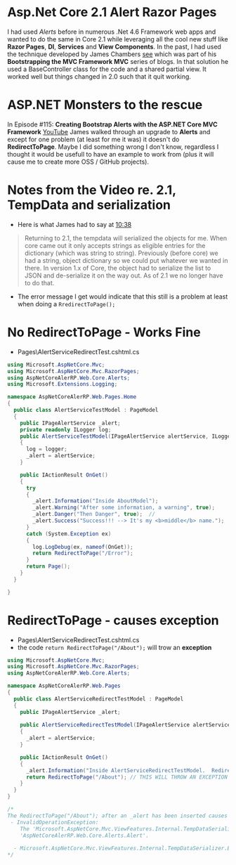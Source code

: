 # Asp.Net Core 2.1 Alert Razor Pages

I had used _Alerts_ before in numerous .Net 4.6 Framework web apps and wanted to do the same in Core 2.1 while leveraging all the cool new stuff like **Razor Pages**, **DI**, **Services** and **View Components**.  In the past, I had used the technique developed by James Chambers [see](http://jameschambers.com/2014/06/day-14-bootstrap-alerts-and-mvc-framework-tempdata/) which was part of his **Bootstrapping the MVC Framework MVC** series of blogs.  In that solution he used a BaseController class for the code and a shared partial view.  It worked well but things changed in 2.0 such that it quit working.

# ASP.NET Monsters to the rescue
In Episode #115: **Creating Bootstrap Alerts with the ASP.NET Core MVC Framework** [YouTube](https://www.youtube.com/watch?v=Z8RstrIaeFA) James walked through an upgrade to **Alerts** and except for one problem (at least for me it was) it doesn't do **RedirectToPage**.  Maybe I did something wrong I don't know, regardless I thought it would be usefull to have an example to work from (plus it will cause me to create more OSS / GitHub projects).

# Notes from the Video re. 2.1, TempData and serialization
- Here is what James had to say at [10:38](https://youtu.be/Z8RstrIaeFA?t=638)
> Returning to 2.1, the tempdata will serialized the objects for me.  When core came out it only accepts strings as eligible entries for the dictionary (which was string to string).  Previously (before core) we had a string, object dictionary so we could put whatever we wanted in there.  In version 1.x of Core, the object had to serialize the list to JSON and  de-serialize it on the way out.  As of 2.1 we no longer have to do that.
- The error message I get would indicate that this still is a problem at least when doing a `RredirectToPage();`

# No RedirectToPage - Works Fine
- Pages\AlertServiceRedirectTest.cshtml.cs
```csharp
using Microsoft.AspNetCore.Mvc;
using Microsoft.AspNetCore.Mvc.RazorPages;
using AspNetCoreAlerRP.Web.Core.Alerts;
using Microsoft.Extensions.Logging;

namespace AspNetCoreAlerRP.Web.Pages.Home
{
  public class AlertServiceTestModel : PageModel
  {
    public IPageAlertService _alert;
    private readonly ILogger log;
    public AlertServiceTestModel(IPageAlertService alertService, ILogger<AlertServiceTestModel> logger) 
    {
      log = logger;
      _alert = alertService;
    }

    public IActionResult OnGet()
    {
      try
      {
        _alert.Information("Inside AboutModel");
        _alert.Warning("After some information, a warning", true);
        _alert.Danger("Then Danger", true);  //
        _alert.Success("Success!!! --> It's my <b>middle</b> name.");
      }
      catch (System.Exception ex)
      {
        log.LogDebug(ex, nameof(OnGet));
        return RedirectToPage("/Error");
      }
      return Page();
    }
  }

}
```

# RedirectToPage - causes exception
- Pages\AlertServiceRedirectTest.cshtml.cs
- the code `return RedirectToPage("/About");` will trow an **exception**

```csharp
using Microsoft.AspNetCore.Mvc;
using Microsoft.AspNetCore.Mvc.RazorPages;
using AspNetCoreAlerRP.Web.Core.Alerts;

namespace AspNetCoreAlerRP.Web.Pages
{
  public class AlertServiceRedirectTestModel : PageModel
  {
    public IPageAlertService _alert;
    
    public AlertServiceRedirectTestModel(IPageAlertService alertService)
    {
      _alert = alertService;
    }

    public IActionResult OnGet()
    {
      _alert.Information("Inside AlertServiceRedirectTestModel.  Redirect to About");
      return RedirectToPage("/About"); // THIS WILL THROW AN EXCEPTION
    }
  }
}

/*
The RedirectToPage("/About"); after an _alert has been inserted causes an unhandled exception
 - InvalidOperationException: 
    The 'Microsoft.AspNetCore.Mvc.ViewFeatures.Internal.TempDataSerializer' cannot serialize an object of type 
    'AspNetCoreAlerRP.Web.Core.Alerts.Alert'.
 
  - Microsoft.AspNetCore.Mvc.ViewFeatures.Internal.TempDataSerializer.EnsureObjectCanBeSerialized(object item) 
*/

```

